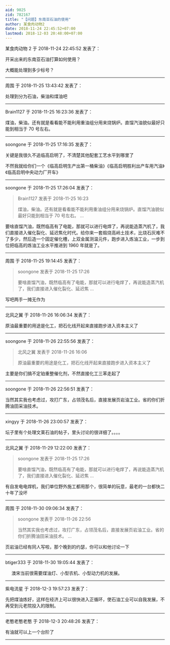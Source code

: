 ```yaml
---
aid: 9025
zid: 782167
title: "【问题】东南亚石油的使用"
author: 某食肉动物2
date: 2018-11-24 22:45:52+07:00
lastmod: 2018-12-03 20:48:00+07:00
---
```


某食肉动物 2 于 2018-11-24 22:45:52 发表了：

开采出来的东南亚石油打算如何使用？

大概能处理到多少标号？

---

周围 于 2018-11-25 13:43:42 发表了：

处理到分为石油，柴油和煤油吧

---

Brain1127 于 2018-11-25 16:23:36 发表了：

煤油，柴油。还有就是看看能不能利用重油组分用来烧锅炉。直馏汽油貌似最好只能到相当于 70 号左右。

---

soongone 于 2018-11-25 17:16:35 发表了：

关键是我很久不追临高启明了，不清楚其他配套工艺水平到哪里了

不然我就给你们一个《临高启明生产出第一桶柴油》《临高启明胜利出产车用汽油》《临高启明中央动力厂开车》

---

soongone 于 2018-11-25 17:26:04 发表了：

> Brain1127 发表于 2018-11-25 16:23
>
> 煤油，柴油。还有就是看看能不能利用重油组分用来烧锅炉。直馏汽油貌似最好只能到相当于 70 号左右。 ...

要啥直馏汽油，既然临高有了电能，那就可以进行电焊了，再说能造蒸汽机了，我们直接进入催化裂化、延迟焦化时代。给你来一套煅烧高岭土技术，比烧石灰难不了多少，然后造一个固定催化槽，上双金属测温元件，跑步进入炼油工业，一步到位把临高的炼油工业水平推进到 1960 年就是了。

---

周围 于 2018-11-25 19:14:45 发表了：

> soongone 发表于 2018-11-25 17:26
>
> 要啥直馏汽油，既然临高有了电能，那就可以进行电焊了，再说能造蒸汽机了，我们直接进入催化裂化、延迟焦 ...

写吧两手一摊无作为

---

北风之翼 于 2018-11-26 16:06:34 发表了：

原油最重要的用途是化工，把石化线开起来直接跑步进入资本主义了

---

soongone 于 2018-11-26 22:55:56 发表了：

> 北风之翼 发表于 2018-11-26 16:06
>
> 原油最重要的用途是化工，把石化线开起来直接跑步进入资本主义了

主要是你们搞不定铂重整催化剂，不然直接化工三苯走起了

---

soongone 于 2018-11-26 22:56:51 发表了：

当然其实我也考虑过，攻打广东，占领茂名后，直接发展页岩油工业。省的你们折腾油田采油技术。

---

xingyy 于 2018-11-26 23:00:57 发表了：

坛子里有个处理文莱石油的帖子，里头讨论的很详细了。。。。

---

北风之翼 于 2018-11-29 12:22:00 发表了：

> soongone 发表于 2018-11-25 17:26
>
> 要啥直馏汽油，既然临高有了电能，那就可以进行电焊了，再说能造蒸汽机了，我们直接进入催化裂化、延迟焦 ...

有自发电电焊机，我们单位野外施工都用那个，很简单的玩意，最老的一台都快二十年了没坏

---

周围 于 2018-11-30 09:06:34 发表了：

> soongone 发表于 2018-11-26 22:56
>
> 当然其实我也考虑过，攻打广东，占领茂名后，直接发展页岩油工业。省的你们折腾油田采油技术。 ...

页岩油已经有同人写啦，那个晚到的约瑟，你可以和他讨论一下

---

btiger333 于 2018-11-30 19:05:44 发表了：

&nbsp; &nbsp;&nbsp;&nbsp;澳宋当前很需要煤油灯、小型农机、小型动力机的发展。

---

紫电流星 于 2018-12-3 19:57:23 发表了：

先把煤油炼好，这样在经济上可以很快进入正循环，使石油工业可以自我发展，不再受到元老院投入的限制。

---

老憨老憨老憨 于 2018-12-3 20:48:26 发表了：

有油就可以上一个台阶了

---
